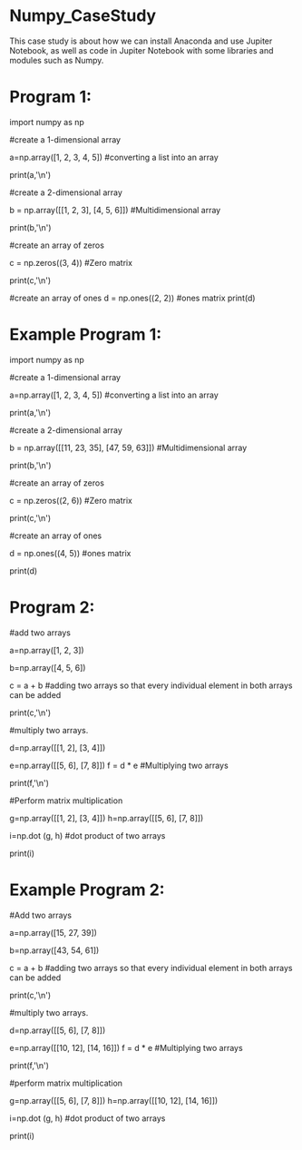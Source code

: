 # Numpy_CaseStudy
This case study is about how we can install Anaconda and use Jupiter Notebook, as well as code in Jupiter Notebook with some libraries and modules such as Numpy.
# Program 1:
import numpy as np

#create a 1-dimensional array 

a=np.array([1, 2, 3, 4, 5]) #converting a list into an array 

print(a,'\n')

#create a 2-dimensional array 

b = np.array([[1, 2, 3], [4, 5, 6]]) #Multidimensional array

print(b,'\n')

#create an array of zeros 

c = np.zeros((3, 4)) #Zero matrix

print(c,'\n') 

#create an array of ones 
d = np.ones((2, 2)) #ones matrix
print(d) 

# Example Program 1:
import numpy as np

#create a 1-dimensional array 

a=np.array([1, 2, 3, 4, 5]) #converting a list into an array 

print(a,'\n')

#create a 2-dimensional array 

b = np.array([[11, 23, 35], [47, 59, 63]]) #Multidimensional array

print(b,'\n')

#create an array of zeros 

c = np.zeros((2, 6)) #Zero matrix

print(c,'\n') 

#create an array of ones 

d = np.ones((4, 5)) #ones matrix

print(d) 

# Program 2:
#add two arrays

a=np.array([1, 2, 3])

b=np.array([4, 5, 6])

c = a + b #adding two arrays so that every individual element in both arrays can be added

print(c,'\n')

#multiply two arrays.

d=np.array([[1, 2], [3, 4]]) 

e=np.array([[5, 6], [7, 8]])
f = d * e #Multiplying two arrays

print(f,'\n')

#Perform matrix multiplication

g=np.array([[1, 2], [3, 4]]) 
h=np.array([[5, 6], [7, 8]])

i=np.dot (g, h) #dot product of two arrays

print(i)

# Example Program 2:
#Add two arrays

a=np.array([15, 27, 39])

b=np.array([43, 54, 61])

c = a + b #adding two arrays so that every individual element in both arrays can be added

print(c,'\n')

#multiply two arrays.

d=np.array([[5, 6], [7, 8]]) 

e=np.array([[10, 12], [14, 16]])
f = d * e #Multiplying two arrays

print(f,'\n')

#perform matrix multiplication

g=np.array([[5, 6], [7, 8]]) 
h=np.array([[10, 12], [14, 16]])

i=np.dot (g, h) #dot product of two arrays

print(i)
